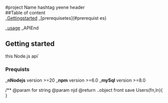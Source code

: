 #project Name  hashtag yeene header     
##Table of content                    
_[Gettingstarted](#getting_started)
  _[prerequisetes](#prerequist es)

_[usage](#usage)
  _APIEnd

## Getting started
this Node.js api`

### Prequists
_**nNodejs** version >=20
_**npm** version >=6.0
_**mySql** version >=8.0

/**
@param for string
@param njd
@return ..object
front save Users(fn,ln){
}
